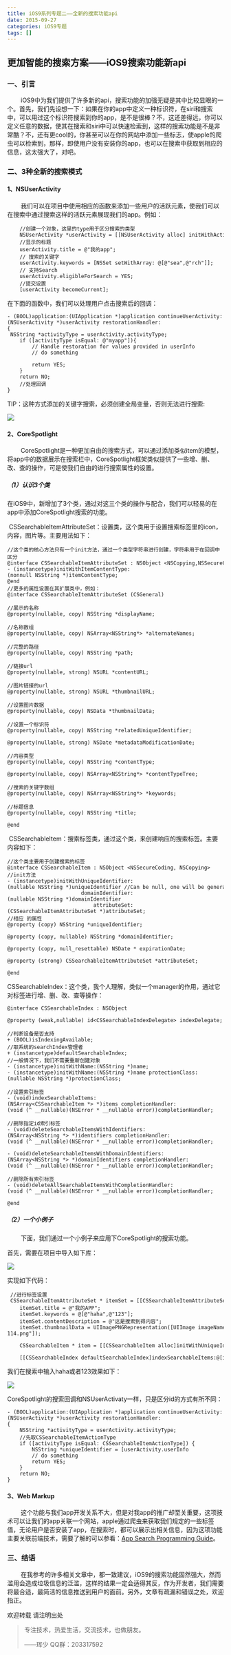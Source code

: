 ```yaml
---
title: iOS9系列专题二——全新的搜索功能api
date: 2015-09-27
categories: iOS9专题
tags: []
---
```

## 更加智能的搜索方案——iOS9搜索功能新api

### 一、引言

        iOS9中为我们提供了许多新的api，搜索功能的加强无疑是其中比较显眼的一个。首先，我们先设想一下：如果在你的app中定义一种标识符，在siri和搜索中，可以用过这个标识符搜索到你的app，是不是很棒？不，这还差得远，你可以定义任意的数据，使其在搜索和siri中可以快速检索到，这样的搜索功能是不是非常酷？不，还有更cool的，你甚至可以在你的网站中添加一些标志，使apple的爬虫可以检索到，那样，即使用户没有安装你的app，也可以在搜索中获取到相应的信息，这太强大了，对吧。

### 二、3种全新的搜索模式

#### ‍1、NSUserActivity‍

        我们可以在项目中使用相应的函数来添加一些用户的活跃元素，使我们可以在搜索中通过搜索这样的活跃元素展现我们的app。例如：

```
    //创建一个对象，这里的type用于区分搜索的类型
    NSUserActivity *userActivity = [[NSUserActivity alloc] initWithActivityType: @"myapp"];
    //显示的标题
    userActivity.title = @"我的app";
    // 搜索的关键字
    userActivity.keywords = [NSSet setWithArray: @[@"sea",@"rch"]];
    // 支持Search
    userActivity.eligibleForSearch = YES;
    //提交设置
    [userActivity becomeCurrent];
```

在下面的函数中，我们可以处理用户点击搜索后的回调：

```
- (BOOL)application:(UIApplication *)application continueUserActivity:(NSUserActivity *)userActivity restorationHandler:
{
 NSString *activityType = userActivity.activityType;
    if ([activityType isEqual: @"myapp"]){
        // Handle restoration for values provided in userInfo
        // do something

        return YES;
    }
    return NO;
    //处理回调
}
```

TIP：这种方式添加的关键字搜索，必须创建全局变量，否则无法进行搜索:

![](http://static.oschina.net/uploads/space/2015/0927/191703_JDYc_2340880.png)

#### 2、CoreSpotlight

        CoreSpotlight是一种更加自由的搜索方式，可以通过添加类似item的模型，将app中的数据展示在搜索栏中，CoreSpotlight框架类似提供了一些增、删、改、查的操作，可是使我们自由的进行搜索属性的设置。

##### （1）认识3个类

在iOS9中，新增加了3个类，通过对这三个类的操作与配合，我们可以轻易的在app中添加CoreSpotlight搜索的功能。

 CSSearchableItemAttributeSet：设置类，这个类用于设置搜索标签里的icon，内容，图片等。主要用法如下：

```
//这个类的核心方法只有一个init方法，通过一个类型字符串进行创建，字符串用于在回调中区分
@interface CSSearchableItemAttributeSet : NSObject <NSCopying,NSSecureCoding>
- (instancetype)initWithItemContentType:(nonnull NSString *)itemContentType;
@end
//更多的属性设置在其扩展类中，例如：
@interface CSSearchableItemAttributeSet (CSGeneral)

//展示的名称
@property(nullable, copy) NSString *displayName;

//名称数组
@property(nullable, copy) NSArray<NSString*> *alternateNames;

//完整的路径
@property(nullable, copy) NSString *path;

//链接url
@property(nullable, strong) NSURL *contentURL;

//图片链接的url
@property(nullable, strong) NSURL *thumbnailURL;

//设置图片数据
@property(nullable, copy) NSData *thumbnailData;

//设置一个标识符
@property(nullable, copy) NSString *relatedUniqueIdentifier;

@property(nullable, strong) NSDate *metadataModificationDate;

//内容类型
@property(nullable, copy) NSString *contentType;

@property(nullable, copy) NSArray<NSString*> *contentTypeTree;

//搜索的关键字数组
@property(nullable, copy) NSArray<NSString*> *keywords;

//标题信息
@property(nullable, copy) NSString *title;

@end
```

 CSSearchableItem：搜索标签类，通过这个类，来创建响应的搜索标签。主要内容如下：

```
//这个类主要用于创建搜索的标签
@interface CSSearchableItem : NSObject <NSSecureCoding, NSCopying>
//init方法
- (instancetype)initWithUniqueIdentifier:(nullable NSString *)uniqueIdentifier //Can be null, one will be generated
                        domainIdentifier:(nullable NSString *)domainIdentifier
                            attributeSet:(CSSearchableItemAttributeSet *)attributeSet;
//相应 的属性
@property (copy) NSString *uniqueIdentifier;

@property (copy, nullable) NSString *domainIdentifier;

@property (copy, null_resettable) NSDate * expirationDate;

@property (strong) CSSearchableItemAttributeSet *attributeSet;

@end
```

CSSearchableIndex：这个类，我个人理解，类似一个manager的作用，通过它对标签进行增、删、改、查等操作：

```
@interface CSSearchableIndex : NSObject

@property (weak,nullable) id<CSSearchableIndexDelegate> indexDelegate;

//判断设备是否支持
+ (BOOL)isIndexingAvailable;
//取系统的searchIndex管理者
+ (instancetype)defaultSearchableIndex;
//一般情况下，我们不需要重新创建对象
- (instancetype)initWithName:(NSString *)name;
- (instancetype)initWithName:(NSString *)name protectionClass:(nullable NSString *)protectionClass;

//设置索引标签
- (void)indexSearchableItems:(NSArray<CSSearchableItem *> *)items completionHandler:(void (^ __nullable)(NSError * __nullable error))completionHandler;

//删除指定id索引标签
- (void)deleteSearchableItemsWithIdentifiers:(NSArray<NSString *> *)identifiers completionHandler:(void (^ __nullable)(NSError * __nullable error))completionHandler;

- (void)deleteSearchableItemsWithDomainIdentifiers:(NSArray<NSString *> *)domainIdentifiers completionHandler:(void (^ __nullable)(NSError * __nullable error))completionHandler;

//删除所有索引标签
- (void)deleteAllSearchableItemsWithCompletionHandler:(void (^ __nullable)(NSError * __nullable error))completionHandler;

@end
```

##### （2）一个小例子

        下面，我们通过一个小例子来应用下CoreSpotlight的搜索功能。

首先，需要在项目中导入如下库：

![](http://static.oschina.net/uploads/space/2015/0927/190756_ZO8R_2340880.png)

实现如下代码：

```
 //进行标签设置
 CSSearchableItemAttributeSet * itemSet = [[CSSearchableItemAttributeSet alloc]initWithItemContentType:@"myApp"];
    itemSet.title = @"我的APP";
    itemSet.keywords = @[@"haha",@"123"];
    itemSet.contentDescription = @"这是搜索到得内容";
    itemSet.thumbnailData = UIImagePNGRepresentation([UIImage imageNamed:@"Icon-114.png"]);
    
    CSSearchableItem * item = [[CSSearchableItem alloc]initWithUniqueIdentifier:@"1" domainIdentifier:@"1" attributeSet:itemSet];
    
    [[CSSearchableIndex defaultSearchableIndex]indexSearchableItems:@[item] completionHandler:nil];
```

我们在搜索中输入haha或者123效果如下：

![](http://static.oschina.net/uploads/space/2015/0927/191240_R2bZ_2340880.png)

CoreSpotlight的搜索回调和NSUserActivaty一样，只是区分id的方式有所不同：

```
- (BOOL)application:(UIApplication *)application continueUserActivity:(NSUserActivity *)userActivity restorationHandler:
{
    NSString *activityType = userActivity.activityType;
    //先取CSSearchableItemActionType
    if ([activityType isEqual: CSSearchableItemActionType]) {
        NSString *uniqueIdentifier = [userActivity.userInfo                                                 objectForKey:CSSearchableItemActivityIdentifier];
        // do something
        return YES;
    }
    return NO;
}
```

#### 3、Web Markup

        这个功能与我们app开发关系不大，但是对我app的推广却至关重要，这项技术可以让我们的app关联一个网站，apple通过爬虫来获取我们规定的一些标签值，无论用户是否安装了app，在搜索时，都可以展示出相关信息，因为这项功能主要关联前端技术，需要了解的可以参看：[App Search Programming Guide](https://developer.apple.com/library/prerelease/ios/documentation/General/Conceptual/AppSearch/WebContent.html#//apple_ref/doc/uid/TP40016308-CH8)。

### 三、结语

        在我参考的许多相关文章中，都一致建议，iOS9的搜索功能固然强大，然而滥用会造成垃圾信息的泛滥，这样的结果一定会适得其反，作为开发者，我们需要将最合适，最简洁的信息推送到用户的面前。另外，文章有疏漏和错误之处，欢迎指正。

欢迎转载 请注明出处

> 专注技术，热爱生活，交流技术，也做朋友。
> 
> ——珲少 QQ群：203317592
